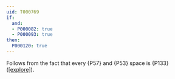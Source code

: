 ```yaml
---
uid: T000769
if:
  and:
  - P000082: true
  - P000093: true
then:
  P000120: true
---
```


Follows from the fact that every {P57} and {P53} space is {P133} ([[explore]](https://topology.pi-base.org/spaces?q=countable%2Bmetrizable%2B%7ELOTS)).